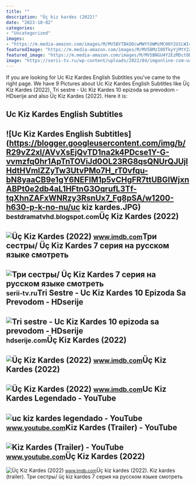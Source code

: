 ```yaml
---
title: ""
description: "Üç kiz kardes (2022)"
date: "2023-10-02"
categories:
- "Uncategorized"
images:
- "https://m.media-amazon.com/images/M/MV5BYTBkODcwMWYtOWMzMC00Y2U1LWI4ODMtODdiNjhlNDFkNTZmXkEyXkFqcGdeQXVyMTA1OTk2Mzcw._V1_.jpg"
featuredImage: "https://m.media-amazon.com/images/M/MV5BMzI0OTkyYjMtY2ZjOS00YjU0LWJiNTMtOWFmNjdmODk4YWNkXkEyXkFqcGdeQXVyMTA1OTk2Mzcw._V1_FMjpg_UX1024_.jpg"
featured_image: "https://m.media-amazon.com/images/M/MV5BNGU4Y2EzMDctODM1NC00YTlhLThmNzEtZmZkNDcxMjY4NWJjXkEyXkFqcGdeQXVyNDg4MjkzNDk@._V1_.jpg"
image: "https://serii-tv.ru/wp-content/uploads/2022/04/imgonline-com-ua-CompressBySize-rGtxeqOd7PMLKDU.jpg"
---
```


If you are looking for Uc Kiz Kardes English Subtitles you've came to the right page. We have 9 Pictures about Uc Kiz Kardes English Subtitles like Üç Kiz Kardes (2022), Tri sestre - Uc Kiz Kardes 10 epizoda sa prevodom - HDserije and also Üç Kiz Kardes (2022). Here it is:

Uc Kiz Kardes English Subtitles
-------------------------------

 ![Uc Kiz Kardes English Subtitles](https://blogger.googleusercontent.com/img/b/R29vZ2xl/AVvXsEjQvTD1na2k4PDcse1Y-G-vvmzfq0hr1ApTnTOViJd0OL23RG8qsQNUrQJUjIHdtHVmlZZyTw3UtvPMo7H_rT0vfqu-bN8yaaCB9e1gY6NEFIM1p5vCHgFR7ttUBGIWjxnABPt0e2db4aL1HFtnG3OqrufL3Tf-tqXhnZAFxWNRzy3RsnUx7_Fg8pSA/w1200-h630-p-k-no-nu/uc kiz kardes.JPG) <small>bestdramatvhd.blogspot.com</small>Üç Kiz Kardes (2022)
--------------------

 ![Üç Kiz Kardes (2022)](https://m.media-amazon.com/images/M/MV5BZjhkYWRkZmItMGJhOC00YTlkLWI5YTYtNjY0NDc1MmQ1MGFjXkEyXkFqcGdeQXVyNDg4MjkzNDk@._V1_.jpg) <small>www.imdb.com</small>Три сестры/ Üç Kiz Kardes 7 серия на русском языке смотреть
-----------------------------------------------------------

 ![Три сестры/ Üç Kiz Kardes 7 серия на русском языке смотреть](https://serii-tv.ru/wp-content/uploads/2022/04/imgonline-com-ua-CompressBySize-rGtxeqOd7PMLKDU.jpg) <small>serii-tv.ru</small>Tri Sestre - Uc Kiz Kardes 10 Epizoda Sa Prevodom - HDserije
------------------------------------------------------------

 ![Tri sestre - Uc Kiz Kardes 10 epizoda sa prevodom - HDserije](https://hdserije.com/wp-content/uploads/2022/05/981575-2-1536x864.jpg) <small>hdserije.com</small>Üç Kiz Kardes (2022)
--------------------

 ![Üç Kiz Kardes (2022)](https://m.media-amazon.com/images/M/MV5BYTBkODcwMWYtOWMzMC00Y2U1LWI4ODMtODdiNjhlNDFkNTZmXkEyXkFqcGdeQXVyMTA1OTk2Mzcw._V1_.jpg) <small>www.imdb.com</small>Üç Kiz Kardes (2022)
--------------------

 ![Üç Kiz Kardes (2022)](https://m.media-amazon.com/images/M/MV5BMzI0OTkyYjMtY2ZjOS00YjU0LWJiNTMtOWFmNjdmODk4YWNkXkEyXkFqcGdeQXVyMTA1OTk2Mzcw._V1_FMjpg_UX1024_.jpg) <small>www.imdb.com</small>Uc Kiz Kardes Legendado - YouTube
---------------------------------

 ![uc kiz kardes legendado - YouTube](https://i.ytimg.com/vi/OWL2WodGYSs/maxresdefault.jpg) <small>www.youtube.com</small>Kiz Kardes (Trailer) - YouTube
------------------------------

 ![Kiz Kardes (Trailer) - YouTube](https://i.ytimg.com/vi/L0G2s0M3S1g/maxresdefault.jpg) <small>www.youtube.com</small>Üç Kiz Kardes (2022)
--------------------

 ![Üç Kiz Kardes (2022)](https://m.media-amazon.com/images/M/MV5BNGU4Y2EzMDctODM1NC00YTlhLThmNzEtZmZkNDcxMjY4NWJjXkEyXkFqcGdeQXVyNDg4MjkzNDk@._V1_.jpg) <small>www.imdb.com</small>Üç kiz kardes (2022). Kiz kardes (trailer). Три сестры/ üç kiz kardes 7 серия на русском языке смотреть
